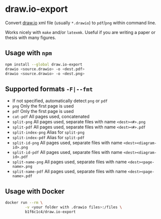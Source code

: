 # draw.io-export

Convert [draw.io](https://app.diagrams.net/) xml file (usually `*.drawio`) to `pdf`/`png` within command line.

Works nicely with `make` and/or `latexmk`. Useful if you are writing a paper or thesis with many figures.

## Usage with `npm`

```bash
npm install --global draw.io-export
drawio <source.drawio> -o <dest.pdf>
drawio <source.drawio> -o <dest.png>
```

## Supported formats `-F|--fmt`

- If not specified, automatically detect `png` or `pdf`
- `png` Only the first page is used
- `pdf` Only the first page is used
- `cat-pdf` All pages used, concatenated
- `split-png` All pages used, separate files with name `<dest><#>.png`
- `split-pdf` All pages used, separate files with name `<dest><#>.pdf`
- `split-index-png` Alias for `split-png`
- `split-index-pdf` Alias for `split-pdf`
- `split-id-png` All pages used, separate files with name `<dest><diagram-id>.png`
- `split-id-pdf` All pages used, separate files with name `<dest><diagram-id>.pdf`
- `split-name-png` All pages used, separate files with name `<dest><page-name>.png`
- `split-name-pdf` All pages used, separate files with name `<dest><page-name>.pdf`

## Usage with Docker

```bash
docker run --rm \
         -v <your folder with .drawio files>:/files \
         b1f6c1c4/draw.io-export
```

